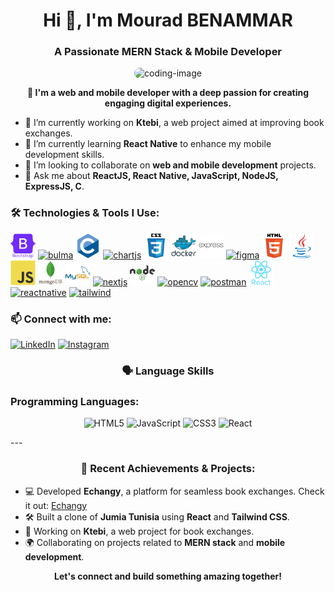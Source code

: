 <h1 align="center">Hi 👋, I'm Mourad BENAMMAR</h1>
<h3 align="center">A Passionate MERN Stack & Mobile Developer</h3>

<div align="center">
  <img src="https://c0.wallpaperflare.com/preview/1004/350/396/abstract-php-c-analytics.jpg" alt="coding-image" style="border-radius: 10px; max-width: 100%; height: auto;">
</div>

<p align="center"> 
  <b>🚀 I'm a web and mobile developer with a deep passion for creating engaging digital experiences.</b>
</p>

- 🔭 I’m currently working on **Ktebi**, a web project aimed at improving book exchanges.
- 🌱 I’m currently learning **React Native** to enhance my mobile development skills.
- 👯 I’m looking to collaborate on **web and mobile development** projects.
- 💬 Ask me about **ReactJS, React Native, JavaScript, NodeJS, ExpressJS, C**.

<h3 align="left">🛠️ Technologies & Tools I Use:</h3>
<p align="left">
  <a href="https://getbootstrap.com" target="_blank"><img src="https://raw.githubusercontent.com/devicons/devicon/master/icons/bootstrap/bootstrap-plain-wordmark.svg" alt="bootstrap" width="40" height="40"/></a>
  <a href="https://bulma.io/" target="_blank"><img src="https://raw.githubusercontent.com/gilbarbara/logos/804dc257b59e144eaca5bc6ffd16949752c6f789/logos/bulma.svg" alt="bulma" width="40" height="40"/></a>
  <a href="https://www.cprogramming.com/" target="_blank"><img src="https://raw.githubusercontent.com/devicons/devicon/master/icons/c/c-original.svg" alt="c" width="40" height="40"/></a>
  <a href="https://www.chartjs.org" target="_blank"><img src="https://www.chartjs.org/media/logo-title.svg" alt="chartjs" width="40" height="40"/></a>
  <a href="https://www.w3schools.com/css/" target="_blank"><img src="https://raw.githubusercontent.com/devicons/devicon/master/icons/css3/css3-original-wordmark.svg" alt="css3" width="40" height="40"/></a>
  <a href="https://www.docker.com/" target="_blank"><img src="https://raw.githubusercontent.com/devicons/devicon/master/icons/docker/docker-original-wordmark.svg" alt="docker" width="40" height="40"/></a>
  <a href="https://expressjs.com" target="_blank"><img src="https://raw.githubusercontent.com/devicons/devicon/master/icons/express/express-original-wordmark.svg" alt="express" width="40" height="40"/></a>
  <a href="https://www.figma.com/" target="_blank"><img src="https://www.vectorlogo.zone/logos/figma/figma-icon.svg" alt="figma" width="40" height="40"/></a>
  <a href="https://www.w3.org/html/" target="_blank"><img src="https://raw.githubusercontent.com/devicons/devicon/master/icons/html5/html5-original-wordmark.svg" alt="html5" width="40" height="40"/></a>
  <a href="https://www.java.com" target="_blank"><img src="https://raw.githubusercontent.com/devicons/devicon/master/icons/java/java-original.svg" alt="java" width="40" height="40"/></a>
  <a href="https://developer.mozilla.org/en-US/docs/Web/JavaScript" target="_blank"><img src="https://raw.githubusercontent.com/devicons/devicon/master/icons/javascript/javascript-original.svg" alt="javascript" width="40" height="40"/></a>
  <a href="https://www.mongodb.com/" target="_blank"><img src="https://raw.githubusercontent.com/devicons/devicon/master/icons/mongodb/mongodb-original-wordmark.svg" alt="mongodb" width="40" height="40"/></a>
  <a href="https://www.mysql.com/" target="_blank"><img src="https://raw.githubusercontent.com/devicons/devicon/master/icons/mysql/mysql-original-wordmark.svg" alt="mysql" width="40" height="40"/></a>
  <a href="https://nextjs.org/" target="_blank"><img src="https://cdn.worldvectorlogo.com/logos/nextjs-2.svg" alt="nextjs" width="40" height="40"/></a>
  <a href="https://nodejs.org" target="_blank"><img src="https://raw.githubusercontent.com/devicons/devicon/master/icons/nodejs/nodejs-original-wordmark.svg" alt="nodejs" width="40" height="40"/></a>
  <a href="https://opencv.org/" target="_blank"><img src="https://www.vectorlogo.zone/logos/opencv/opencv-icon.svg" alt="opencv" width="40" height="40"/></a>
  <a href="https://postman.com" target="_blank"><img src="https://www.vectorlogo.zone/logos/getpostman/getpostman-icon.svg" alt="postman" width="40" height="40"/></a>
  <a href="https://reactjs.org/" target="_blank"><img src="https://raw.githubusercontent.com/devicons/devicon/master/icons/react/react-original-wordmark.svg" alt="react" width="40" height="40"/></a>
  <a href="https://reactnative.dev/" target="_blank"><img src="https://reactnative.dev/img/header_logo.svg" alt="reactnative" width="40" height="40"/></a>
  <a href="https://tailwindcss.com/" target="_blank"><img src="https://www.vectorlogo.zone/logos/tailwindcss/tailwindcss-icon.svg" alt="tailwind" width="40" height="40"/></a>
</p>

<h3 align="left">📫 Connect with me:</h3>
<p align="left">
  <a href="https://linkedin.com/in/mourad-benammar-43706b304" target="_blank"><img src="https://raw.githubusercontent.com/rahuldkjain/github-profile-readme-generator/master/src/images/icons/Social/linked-in-alt.svg" alt="LinkedIn" width="40" height="40"/></a>
  <a href="https://instagram.com/mourad.ben.ammar" target="_blank"><img src="https://raw.githubusercontent.com/rahuldkjain/github-profile-readme-generator/master/src/images/icons/Social/instagram.svg" alt="Instagram" width="40" height="40"/></a>
</p>

<h3 align="center">🗣️ Language Skills</h3>

### Programming Languages:

<p align="center">
  <img src="https://skills-animated-bar.s3.amazonaws.com/html5.gif" alt="HTML5" width="100" height="100"/>
  <img src="https://skills-animated-bar.s3.amazonaws.com/javascript.gif" alt="JavaScript" width="100" height="100"/>
  <img src="https://skills-animated-bar.s3.amazonaws.com/css3.gif" alt="CSS3" width="100" height="100"/>
  <img src="https://skills-animated-bar.s3.amazonaws.com/react.gif" alt="React" width="100" height="100"/>
</p>
---

<h3 align="center">🚀 Recent Achievements & Projects:</h3>

- 💻 Developed **Echangy**, a platform for seamless book exchanges. Check it out: [Echangy](https://echangy.netlify.app/)
- 🛠️ Built a clone of **Jumia Tunisia** using **React** and **Tailwind CSS**.
- 📱 Working on **Ktebi**, a web project for book exchanges.
- 🌍 Collaborating on projects related to **MERN stack** and **mobile development**.

<p align="center">
  <b>Let's connect and build something amazing together!</b>
</p>
